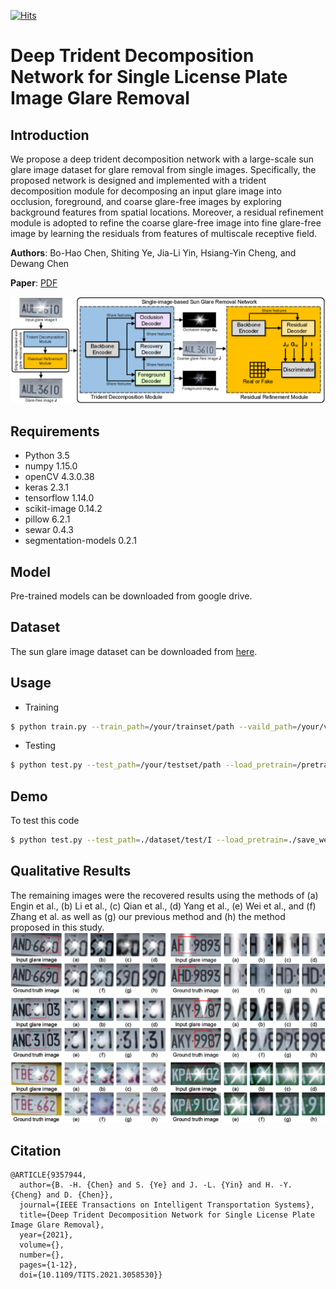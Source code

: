 [![Hits](https://hits.seeyoufarm.com/api/count/incr/badge.svg?url=https%3A%2F%2Fgithub.com%2Fbigmms%2Fchen_tits21&count_bg=%2379C83D&title_bg=%23555555&icon=&icon_color=%23E7E7E7&title=hits&edge_flat=false)](https://hits.seeyoufarm.com)
# Deep Trident Decomposition Network for Single License Plate Image Glare Removal

## Introduction
We propose a deep trident decomposition network with a large-scale sun glare image dataset for glare removal from single images. Specifically, the proposed network is designed and implemented with a trident decomposition module for decomposing an input glare image into occlusion, foreground, and coarse glare-free images by exploring background features from spatial locations. Moreover, a residual refinement module is adopted to refine the coarse glare-free image into fine glare-free image by learning the residuals from features of multiscale receptive field.

**Authors**: Bo-Hao Chen, Shiting Ye, Jia-Li Yin, Hsiang-Yin Cheng, and Dewang Chen

**Paper**: [PDF](https://ieeexplore.ieee.org/document/9357944)

![](img/main_network_new.png)

## Requirements
* Python 3.5
* numpy 1.15.0
* openCV 4.3.0.38
* keras 2.3.1
* tensorflow 1.14.0
* scikit-image 0.14.2
* pillow 6.2.1
* sewar 0.4.3
* segmentation-models 0.2.1

## Model
Pre-trained models can be downloaded from google drive.

## Dataset
The sun glare image dataset can be downloaded from [here](https://bigmms.github.io/chen_tits21_dataset/).

## Usage
* Training
```bash
$ python train.py --train_path=/your/trainset/path --vaild_path=/your/valset/path --save_model_dir=/save/model/path --load_pretrain=/pretrain/generator/model/path
```
* Testing
```bash
$ python test.py --test_path=/your/testset/path --load_pretrain=/pretrain/generator/model/path
```
## Demo
To test this code
```bash
$ python test.py --test_path=./dataset/test/I --load_pretrain=./save_weight/generator.h5
```

## Qualitative Results
The remaining images were the recovered results using the methods of (a) Engin et al., (b) Li et al., (c) Qian et al., (d) Yang et al., (e) Wei et al., and (f) Zhang et al. as well as (g) our previous method and (h) the method proposed in this study.
![](img/result.png)


## Citation
```
@ARTICLE{9357944,
  author={B. -H. {Chen} and S. {Ye} and J. -L. {Yin} and H. -Y. {Cheng} and D. {Chen}},
  journal={IEEE Transactions on Intelligent Transportation Systems}, 
  title={Deep Trident Decomposition Network for Single License Plate Image Glare Removal}, 
  year={2021},
  volume={},
  number={},
  pages={1-12},
  doi={10.1109/TITS.2021.3058530}}
```
